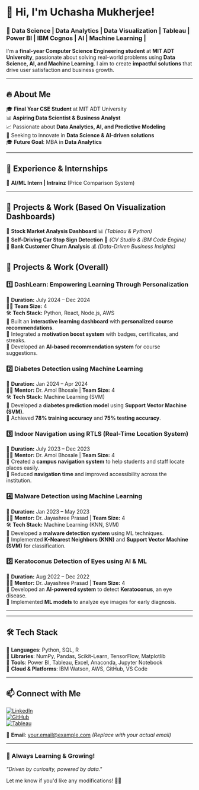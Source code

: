 # 👋 Hi, I'm Uchasha Mukherjee!  

### 🚀 Data Science | Data Analytics | Data Visualization | Tableau | Power BI | IBM Cognos | AI | Machine Learning |   

I'm a **final-year Computer Science Engineering student** at **MIT ADT University**, passionate about solving real-world problems using **Data Science, AI, and Machine Learning**. I aim to create **impactful solutions** that drive user satisfaction and business growth.  

---

## 🔥 About Me  
🎓 **Final Year CSE Student** at MIT ADT University  
📊 **Aspiring Data Scientist & Business Analyst**  
📈 Passionate about **Data Analytics, AI, and Predictive Modeling**  
🎯 Seeking to innovate in **Data Science & AI-driven solutions**  
🎓 **Future Goal**: MBA in **Data Analytics**  

---

## 💼 Experience & Internships
🔹 **AI/ML Intern | Intrainz** (Price Comparison System)

---

## 💼 Projects & Work (Based On Visualization Dashboards)  
🔹 **Stock Market Analysis Dashboard** 📊 *(Tableau & Python)*    
🔹 **Self-Driving Car Stop Sign Detection** 🚗 *(CV Studio & IBM Code Engine)*  
🔹 **Bank Customer Churn Analysis** 💰 *(Data-Driven Business Insights)*  

## 📌 Projects & Work (Overall)  
### 1️⃣ **DashLearn: Empowering Learning Through Personalization**  
📅 **Duration:** July 2024 – Dec 2024  
👨‍💻 **Team Size:** 4  
🛠 **Tech Stack:** Python, React, Node.js, AWS  
🔹 Built an **interactive learning dashboard** with **personalized course recommendations**.  
🔹 Integrated a **motivation boost system** with badges, certificates, and streaks.  
🔹 Developed an **AI-based recommendation system** for course suggestions.  

### 2️⃣ **Diabetes Detection using Machine Learning**  
📅 **Duration:** Jan 2024 – Apr 2024  
👨‍💻 **Mentor:** Dr. Amol Bhosale | **Team Size:** 4  
🛠 **Tech Stack:** Machine Learning (SVM)  
🔹 Developed a **diabetes prediction model** using **Support Vector Machine (SVM)**.  
🔹 Achieved **78% training accuracy** and **75% testing accuracy**.  

### 3️⃣ **Indoor Navigation using RTLS (Real-Time Location System)**  
📅 **Duration:** July 2023 – Dec 2023  
👨‍💻 **Mentor:** Dr. Amol Bhosale | **Team Size:** 4  
🔹 Created a **campus navigation system** to help students and staff locate places easily.  
🔹 Reduced **navigation time** and improved accessibility across the institution.  

### 4️⃣ **Malware Detection using Machine Learning**  
📅 **Duration:** Jan 2023 – May 2023  
👨‍💻 **Mentor:** Dr. Jayashree Prasad | **Team Size:** 4  
🛠 **Tech Stack:** Machine Learning (KNN, SVM)  
🔹 Developed a **malware detection system** using ML techniques.  
🔹 Implemented **K-Nearest Neighbors (KNN)** and **Support Vector Machine (SVM)** for classification.  

### 5️⃣ **Keratoconus Detection of Eyes using AI & ML**  
📅 **Duration:** Aug 2022 – Dec 2022  
👨‍💻 **Mentor:** Dr. Jayashree Prasad | **Team Size:** 4  
🔹 Developed an **AI-powered system** to detect **Keratoconus**, an eye disease.  
🔹 Implemented **ML models** to analyze eye images for early diagnosis.  

---


---

## 🛠️ Tech Stack  
🔹 **Languages**: Python, SQL, R  
🔹 **Libraries**: NumPy, Pandas, Scikit-Learn, TensorFlow, Matplotlib  
🔹 **Tools**: Power BI, Tableau, Excel, Anaconda, Jupyter Notebook  
🔹 **Cloud & Platforms**: IBM Watson, AWS, GitHub, VS Code  

---

## 📫 Connect with Me  
[![LinkedIn](https://img.shields.io/badge/LinkedIn-blue?style=for-the-badge&logo=linkedin)](https://www.linkedin.com/in/uchasha-mukherjee)  
[![GitHub](https://img.shields.io/badge/GitHub-000?style=for-the-badge&logo=github)](https://github.com/uchasha07)  
[![Tableau](https://img.shields.io/badge/Tableau-E97627?style=for-the-badge&logo=tableau)](https://public.tableau.com/profile/uchasha07)  

💌 **Email**: [your.email@example.com](mailto:your.email@example.com) *(Replace with your actual email)*  

---

### 🚀 Always Learning & Growing!  
*"Driven by curiosity, powered by data."*  

Let me know if you'd like any modifications! 🚀🔥
